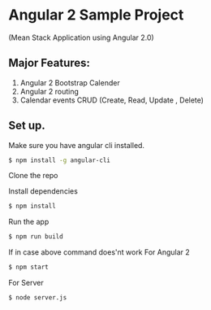 # Angular 2 Sample Project 

(Mean Stack Application using Angular 2.0)

## Major Features:

1. Angular 2 Bootstrap Calender
2. Angular 2 routing
3. Calendar events CRUD (Create, Read, Update , Delete)


## Set up.
Make sure you have angular cli installed.
```bash
$ npm install -g angular-cli
```

Clone the repo

Install dependencies
```bash
$ npm install
```

Run the app
```bash
$ npm run build
```
If in case above command does'nt work
For Angular 2 
```bash
$ npm start
```
For Server
```bash
$ node server.js
```